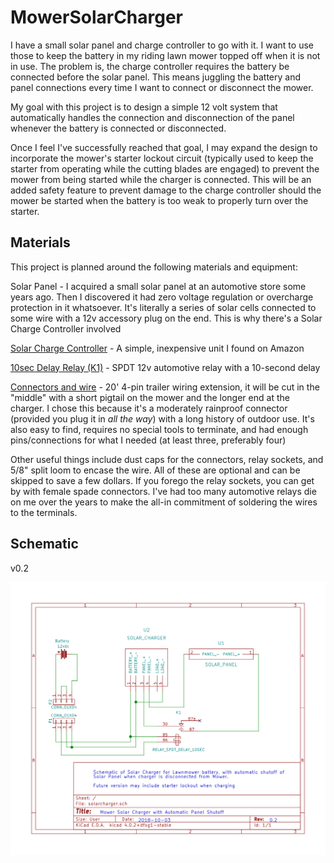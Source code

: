 # MowerSolarCharger

I have a small solar panel and charge controller to go with it.
I want to use those to keep the battery in my riding lawn mower topped off when it is not in use.
The problem is, the charge controller requires the battery be connected before the solar panel.
This means juggling the battery and panel connections every time I want to connect or disconnect the mower.

My goal with this project is to design a simple 12 volt system that automatically handles the connection and disconnection of the panel whenever the battery is connected or disconnected.

Once I feel I've successfully reached that goal, I may expand the design to incorporate the mower's starter lockout circuit
(typically used to keep the starter from operating while the cutting blades are engaged)
to prevent the mower from being started while the charger is connected.
This will be an added safety feature to prevent damage to the charge controller should the mower be started when the battery is too weak to properly turn over the starter.

## Materials

This project is planned around the following materials and equipment:

Solar Panel - I acquired a small solar panel at an automotive store some years ago.
Then I discovered it had zero voltage regulation or overcharge protection in it whatsoever.
It's literally a series of solar cells connected to some wire with a 12v accessory plug on the end.
This is why there's a Solar Charge Controller involved

[Solar Charge Controller](http://a.co/d/dpFLoY1) - A simple, inexpensive unit I found on Amazon

[10sec Delay Relay (K1)](http://a.co/d/h7Mtxti) - SPDT 12v automotive relay with a 10-second delay

[Connectors and wire](http://a.co/d/fedNoAV) - 20' 4-pin trailer wiring extension, it will be cut in the "middle" with a short pigtail on the mower and the longer end at the charger.
I chose this because it's a moderately rainproof connector (provided you plug it in _all the way_) with a long history of outdoor use.
It's also easy to find, requires no special tools to terminate, and had enough pins/connections for what I needed (at least three, preferably four)

Other useful things include dust caps for the connectors, relay sockets, and 5/8" split loom to encase the wire.
All of these are optional and can be skipped to save a few dollars.
If you forego the relay sockets, you can get by with female spade connectors.
I've had too many automotive relays die on me over the years to make the all-in commitment of soldering the wires to the terminals.

## Schematic

v0.2

![Solar Charger v0.2](./solarcharger.sch.svg)
